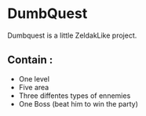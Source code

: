 # DumbQuest

Dumbquest is a little ZeldakLike project.

Contain :
------------
- One level
- Five area
- Three diffentes types of ennemies
- One Boss (beat him to win the party)
